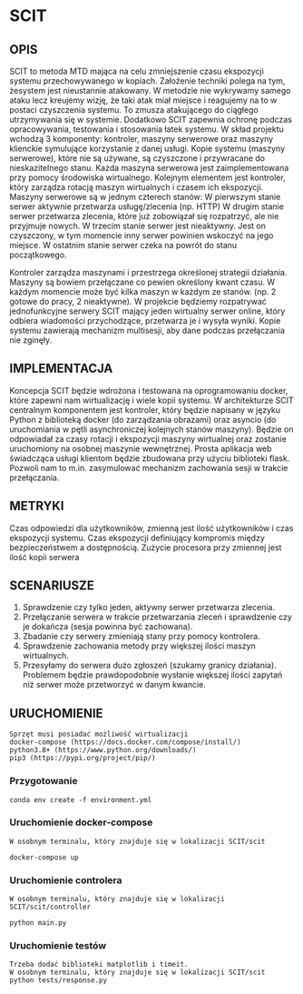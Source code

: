 # SCIT
## OPIS

SCIT to metoda MTD mająca na celu zmniejszenie czasu ekspozycji systemu przechowywanego w kopiach. Założenie techniki polega na tym, że ​​system jest nieustannie atakowany. W metodzie nie wykrywamy samego ataku lecz kreujemy wizję, że taki atak miał miejsce i reagujemy na to w postaci czyszczenia systemu. To zmusza atakującego do ciągłego utrzymywania się w systemie. Dodatkowo SCIT zapewnia ochronę podczas opracowywania, testowania i stosowania łatek systemu.  W skład projektu wchodzą 3 komponenty: kontroler, maszyny serwerowe oraz maszyny klienckie symulujące korzystanie z danej usługi. Kopie systemu (maszyny serwerowe), które nie są używane, są czyszczone i przywracane do nieskazitelnego stanu. Każda maszyna serwerowa jest zaimplementowana przy pomocy środowiska wirtualnego.
Kolejnym elementem jest kontroler, który zarządza rotacją maszyn wirtualnych i czasem ich ekspozycji. Maszyny serwerowe są w jednym czterech stanów: W pierwszym stanie serwer aktywnie przetwarza usługę/zlecenia (np. HTTP) 
W drugim stanie serwer przetwarza zlecenia, które już zobowiązał się rozpatrzyć, ale nie przyjmuje nowych.
W trzecim stanie serwer jest nieaktywny. Jest on czyszczony, w tym momencie inny serwer powinien wskoczyć na jego miejsce. W ostatnim stanie serwer czeka na powrót do stanu początkowego.

Kontroler zarządza maszynami i przestrzega określonej strategii działania. Maszyny są bowiem przełączane co pewien określony kwant czasu. W każdym momencie może być kilka maszyn w każdym ze stanów. (np. 2 gotowe do pracy, 2 nieaktywne). W projekcie będziemy rozpatrywać jednofunkcyjne serwery SCIT mający jeden wirtualny serwer online, który odbiera wiadomości przychodzące, przetwarza je i wysyła wyniki. Kopie systemu zawierają mechanizm multisesji, aby dane podczas przełączania nie zginęły.

## IMPLEMENTACJA

Koncepcja SCIT będzie wdrożona i testowana na oprogramowaniu docker, które zapewni nam wirtualizację  i wiele kopii systemu. W architekturze SCIT centralnym komponentem jest kontroler,  który będzie napisany w języku Python z biblioteką docker (do zarządzania obrazami) oraz asyncio (do uruchomiania w pętli asynchroniczej kolejnych stanów maszyny). Będzie on odpowiadał za czasy rotacji i ekspozycji maszyny wirtualnej oraz zostanie uruchomiony na osobnej maszynie wewnętrznej. Prosta aplikacja web świadcząca usługi klientom będzie zbudowana przy użyciu biblioteki flask. Pozwoli nam to m.in. zasymulować mechanizm zachowania sesji w trakcie przełączania.

## METRYKI 

Czas odpowiedzi dla użytkowników, zmienną jest ilość użytkowników i czas ekspozycji systemu.
Czas ekspozycji definiujący kompromis między bezpieczeństwem a dostępnością. Zużycie procesora przy zmiennej jest ilość kopii serwera

## SCENARIUSZE

1) Sprawdzenie czy tylko jeden, aktywny serwer przetwarza zlecenia.
2) Przełączanie serwera w trakcie przetwarzania zleceń i sprawdzenie czy je dokańcza (sesja powinna być zachowana).
3) Zbadanie czy serwery zmieniają stany przy pomocy kontrolera.
4) Sprawdzenie zachowania metody przy większej ilości maszyn wirtualnych.
5) Przesyłamy do serwera dużo zgłoszeń (szukamy granicy działania). Problemem będzie prawdopodobnie wysłanie większej ilości zapytań niż serwer może przetworzyć w danym kwancie.

## URUCHOMIENIE

```
Sprzęt musi posiadać możliwość wirtualizacji
docker-compose (https://docs.docker.com/compose/install/)
python3.8+ (https://www.python.org/downloads/)
pip3 (https://pypi.org/project/pip/)
```

### Przygotowanie

```
conda env create -f environment.yml
```

### Uruchomienie docker-compose
```
W osobnym terminalu, który znajduje się w lokalizacji SCIT/scit

docker-compose up
```

### Uruchomienie controlera
```
W osobnym terminalu, który znajduje się w lokalizacji SCIT/scit/controller

python main.py
```

### Uruchomienie testów
```
Trzeba dodać biblioteki matplotlib i timeit.
W osobnym terminalu, który znajduje się w lokalizacji SCIT/scit
python tests/response.py
```
